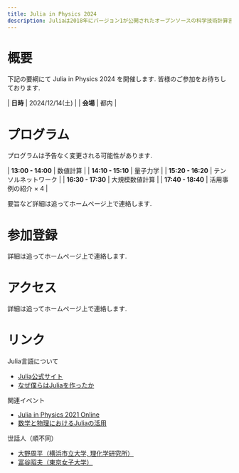 ```yaml
---
title: Julia in Physics 2024
description: Juliaは2018年にバージョン1が公開されたオープンソースの科学技術計算言語で, Fortranの様に高速でかつPythonの様に生産性の高い言語である. Julia は様々な分野において活用が始まっている. 本研究会では, 主に基礎科学においてのJulia の使用例などを議論する. また可視化, 高速計算, 微分方程式の数値解法, 統計・機械学習分野への応用例や実装例, パッケージ開発も議論の対象とする. 研究機関に所属する研究者だけでなく産業界での研究者, 学生などの積極的な参加を歓迎する.
---
```


# 概要

下記の要綱にて Julia in Physics 2024 を開催します. 皆様のご参加をお待ちしております.

| **日時** | 2024/12/14(土) |
| **会場** | 都内 |

# プログラム

プログラムは予告なく変更される可能性があります. 

| **13:00 - 14:00** | 数値計算 |
| **14:10 - 15:10** | 量子力学 |
| **15:20 - 16:20** | テンソルネットワーク |
| **16:30 - 17:30** | 大規模数値計算 |
| **17:40 - 18:40** | 活用事例の紹介 × 4 |

要旨など詳細は追ってホームページ上で連絡します. 

# 参加登録

詳細は追ってホームページ上で連絡します. 

# アクセス

詳細は追ってホームページ上で連絡します. 

# リンク

Julia言語について

- [Julia公式サイト](https://julialang.org/)
- [なぜ僕らはJuliaを作ったか](https://www.geidai.ac.jp/~marui/julialang/why_we_created_julia/index.html)

関連イベント

- [Julia in Physics 2021 Online](https://akio-tomiya.github.io/julia_in_physics/)
- [数学と物理におけるJuliaの活用](https://akio-tomiya.github.io/julia_imi_workshop2023/)

世話人（順不同）

- [大野周平（横浜市立大学, 理化学研究所）](https://github.com/ohno)
- [富谷昭夫（東京女子大学）](https://github.com/akio-tomiya)
